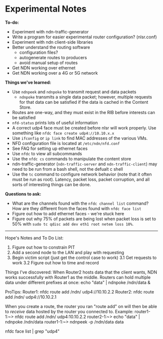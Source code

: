 # Experimental Notes

**To-do:**
* Experiment with ndn-traffic-generator
* Write a program for easier experimental router configuration? (nlsr.conf)
* Experiment with ndn client-side libraries
* Better understand the routing software
  * configuration files?
  * autogenerate routes to producers
  * avoid manual setup of routes
* Get NDN working over ethernet
* Get NDN working over a 4G or 5G network


**Things we've learned:**
* Use `ndnpeek` and `ndnpoke` to transmit request and data packets
	*  `ndnpoke` transmits a single data packet; however, multiple requests for that data can be satisfied if the data is cached in the Content Store.
* Routes are one-way, and they must exist in the RIB before interests can be satisfied
* `nfd-status` prints lots of useful information
* A correct udp4 face must be created before nlsr will work properly. Use something like `nfdc face create udp4://10.10.x.x`
* Use `ifconfig` or `ip link` to find MAC addresses of the various VMs.
* NFD configuration file is located at `/etc/ndn/nfd.conf`
* See FAQ for setting up ethernet faces
* Use `nfdc` to view all subcommands
* Use the `nfdc cs` commands to manipulate the content store
* ndn-traffic-generator (`ndn-traffic-server` and `ndn-traffic-client`) may need to be run from a bash shell, not the defualt c shell
* Use the `tc` command to configure network behavior (note that it often must be run as root). Latency, packet loss, packet corruption, and all sorts of interesting things can be done.


**Questions to ask:**
* What are the channels found with the `nfdc channel list` command? How are they different from the faces found with `nfdc face list`
* Figure out how to add ethernet faces - we're stuck here
* Figure out why 75% of packets are being lost when packet loss is set to 50% with `sudo tc qdisc add dev eth1 root netem loss 10%`.



__________________
Hope's Notes and To Do List:
1. Figure out how to constrain PIT
2. Add a second node to the LAN and play with requesting
3. Begin victim script (just get the control case to work)
	3.1 Get requests to work
	3.2 Figure out how to time and record

Things I've discovered: 
When Router2 hosts data that the client wants, NDN works successfully with Router1 as the middle.
Routers can hold multiple data under different prefixes at once: echo "data" | ndnpoke /ndn/data &

ProTips:
Router1: nfdc route add /ndn/ udp4://10.10.2.2
Router2: nfdc route add /ndn/ udp4://10.10.2.1

When you create a route, the router you ran "route add" on will then be able to *receive* data hosted by the router you connected to. 
Example:
router1-1:~> nfdc route add /ndn/ udp4:10.10.2.2
router2-1:~> echo "data" | ndnpoke /ndn/data
router1-1:~> ndnpeek -p /ndn/data
data

nfdc face list | grep "udp4"




